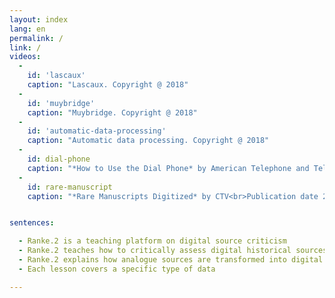 ```yaml
---
layout: index
lang: en
permalink: /
link: /
videos:
  -
    id: 'lascaux'
    caption: "Lascaux. Copyright @ 2018"
  -
    id: 'muybridge'
    caption: "Muybridge. Copyright @ 2018"
  -
    id: 'automatic-data-processing'
    caption: "Automatic data processing. Copyright @ 2018"
  -
    id: dial-phone
    caption: "*How to Use the Dial Phone* by American Telephone and Telegraph Co. (AT&T)<br>Publication date 1927, source: [archive.org](https://archive.org/details/HowtoUse1927)"
  -
    id: rare-manuscript
    caption: "*Rare Manuscripts Digitized* by CTV<br>Publication date 2013-07-29, source [archive.org](https://archive.org/details/Rare_Manuscripts_Digitized)"


sentences:

  - Ranke.2 is a teaching platform on digital source criticism
  - Ranke.2 teaches how to critically assess digital historical sources
  - Ranke.2 explains how analogue sources are transformed into digital representations
  - Each lesson covers a specific type of data

---
```


<!-- more -->
